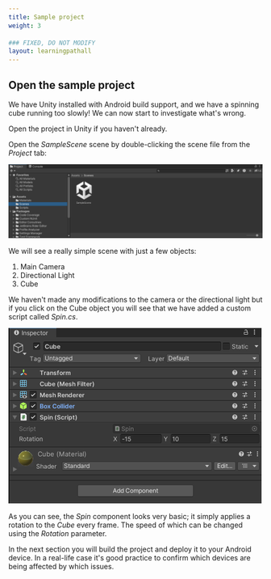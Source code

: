 ```yaml
---
title: Sample project
weight: 3

### FIXED, DO NOT MODIFY
layout: learningpathall
---
```


## Open the sample project

We have Unity installed with Android build support, and we have a spinning cube running too slowly! We can now start to investigate what's wrong.

Open the project in Unity if you haven't already.

Open the _SampleScene_ scene by double-clicking the scene file from the _Project_ tab:

![Open the sample scene#center](images/open-sample-scene.png "Figure 1. Double-click the scene file to open the scene")

We will see a really simple scene with just a few objects:

1. Main Camera
1. Directional Light
1. Cube

We haven't made any modifications to the camera or the directional light but if you click on the Cube object you will see that we have added a custom script called _Spin.cs_.

![Spin component on the Cube object#center](images/inspector-cube-object.png "Figure 2. Custom Spin component on the Cube object")

As you can see, the _Spin_ component looks very basic; it simply applies a rotation to the _Cube_ every frame. The speed of which can be changed using the _Rotation_ parameter.

In the next section you will build the project and deploy it to your Android device. In a real-life case it's good practice to confirm which devices are being affected by which issues.
